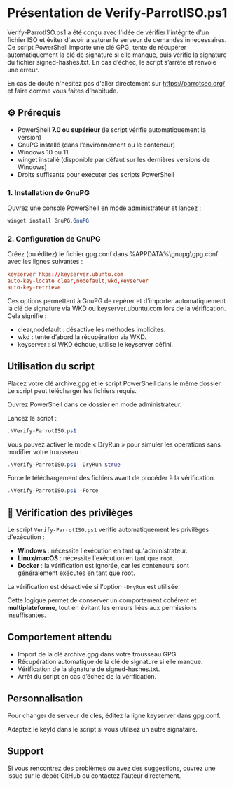 # Présentation de Verify-ParrotISO.ps1

Verify-ParrotISO.ps1 a été conçu avec l'idée de vérifier l'intégrité d'un fichier ISO et éviter d'avoir a saturer le serveur de demandes innecessaires.
Ce script PowerShell importe une clé GPG, tente de récupérer automatiquement la clé de signature si elle manque, puis vérifie la signature du fichier signed-hashes.txt. En cas d’échec, le script s’arrête et renvoie une erreur.

En cas de doute n'hesitez pas d'aller directement sur <https://parrotsec.org/> et faire comme vous faites d'habitude.

## ⚙️ Prérequis

- PowerShell **7.0 ou supérieur** (le script vérifie automatiquement la version)
- GnuPG installé (dans l’environnement ou le conteneur)
- Windows 10 ou 11
- winget installé (disponible par défaut sur les dernières versions de Windows)
- Droits suffisants pour exécuter des scripts PowerShell

### 1. Installation de GnuPG

Ouvrez une console PowerShell en mode administrateur et lancez :

```powershell
winget install GnuPG.GnuPG
```

### 2. Configuration de GnuPG

Créez (ou éditez) le fichier gpg.conf dans %APPDATA%\gnupg\gpg.conf avec les lignes suivantes :

```conf
keyserver hkps://keyserver.ubuntu.com
auto-key-locate clear,nodefault,wkd,keyserver
auto-key-retrieve
```

Ces options permettent à GnuPG de repérer et d’importer automatiquement la clé de signature via WKD ou keyserver.ubuntu.com lors de la vérification. 
Cela signifie :

- clear,nodefault : désactive les méthodes implicites.
- wkd : tente d’abord la récupération via WKD.
- keyserver : si WKD échoue, utilise le keyserver défini.


## Utilisation du script

Placez votre clé archive.gpg et le script PowerShell dans le même dossier. Le script peut télécharger les fichiers requis.

Ouvrez PowerShell dans ce dossier en mode administrateur.

Lancez le script :

```powershell
.\Verify-ParrotISO.ps1 
```

Vous pouvez activer le mode « DryRun » pour simuler les opérations sans modifier votre trousseau :

```powershell
.\Verify-ParrotISO.ps1 -DryRun $true
```

Force le téléchargement des fichiers avant de procéder à la vérification.

```powershell
.\Verify-ParrotISO.ps1 -Force
```

## 🔐 Vérification des privilèges

Le script `Verify-ParrotISO.ps1` vérifie automatiquement les privilèges d'exécution :

- **Windows** : nécessite l'exécution en tant qu'administrateur.
- **Linux/macOS** : nécessite l'exécution en tant que `root`.
- **Docker** : la vérification est ignorée, car les conteneurs sont généralement exécutés en tant que root.

La vérification est désactivée si l'option `-DryRun` est utilisée.


Cette logique permet de conserver un comportement cohérent et **multiplateforme**, tout en évitant les erreurs liées aux permissions insuffisantes.

## Comportement attendu

- Import de la clé archive.gpg dans votre trousseau GPG.
- Récupération automatique de la clé de signature si elle manque.
- Vérification de la signature de signed-hashes.txt.
- Arrêt du script en cas d’échec de la vérification.

## Personnalisation

Pour changer de serveur de clés, éditez la ligne keyserver dans gpg.conf.

Adaptez le keyId dans le script si vous utilisez un autre signataire.

## Support 

Si vous rencontrez des problèmes ou avez des suggestions, ouvrez une issue sur le dépôt GitHub ou contactez l’auteur directement.